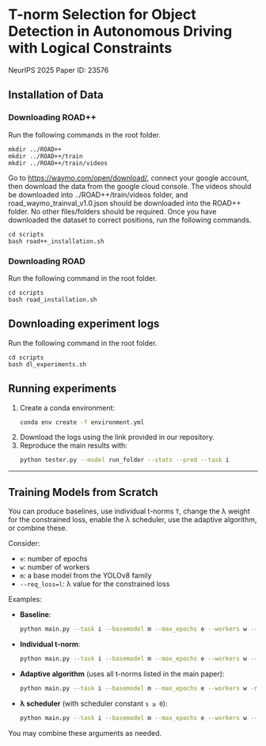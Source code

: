 # T-norm Selection for Object Detection in Autonomous Driving with Logical Constraints
NeurIPS 2025 Paper ID: 23576

## Installation of Data

### Downloading ROAD++
Run the following commands in the root folder.
```
mkdir ../ROAD++
mkdir ../ROAD++/train
mkdir ../ROAD++/train/videos
```

Go to https://waymo.com/open/download/, connect your google account, then download the data from the google cloud console.
The videos should be downloaded into ../ROAD++/train/videos folder, and road_waymo_trainval_v1.0.json should be downloaded into the ROAD++ folder. No other files/folders should be required.
Once you have downloaded the dataset to correct positions, run the following commands.

```
cd scripts
bash road++_installation.sh
```

### Downloading ROAD
Run the following command in the root folder.
```
cd scripts
bash road_installation.sh
```



## Downloading experiment logs
Run the following command in the root folder.
```
cd scripts
bash dl_experiments.sh
```

## Running experiments

1. Create a conda environment:
   ```bash
   conda env create -f environment.yml
   ```
2. Download the logs using the link provided in our repository.
3. Reproduce the main results with:
   ```bash
   python tester.py --model run_folder --stats --pred --task i
   ```
<!--
To produce constrained output results using MaxSAT:
```bash
python tester.py --model run_folder --stats --pred --task i --maxsat
``` 
-->

---

## Training Models from Scratch

You can produce baselines, use individual t-norms `T`, change the λ weight for the constrained loss, enable the λ scheduler, use the adaptive algorithm, or combine these.  

   Consider:
   - `e`: number of epochs  
   - `w`: number of workers  
   - `m`: a base model from the YOLOv8 family  
   - `--req_loss=l`: λ value for the constrained loss  

   Examples:
   - **Baseline**:
     ```bash
     python main.py --task i --basemodel m --max_epochs e --workers w --req_loss 0
     ```

   - **Individual t-norm**:
     ```bash
     python main.py --task i --basemodel m --max_epochs e --workers w --req_loss l --req-type T
     ```

   - **Adaptive algorithm** (uses all t-norms listed in the main paper):
     ```bash
     python main.py --task i --basemodel m --max_epochs e --workers w -rl
     ```

   - **λ scheduler** (with scheduler constant `s ≥ 0`):
     ```bash
     python main.py --task i --basemodel m --max_epochs e --workers w --req_loss l --req-type T --req_scheduler s
     ```

You may combine these arguments as needed.
